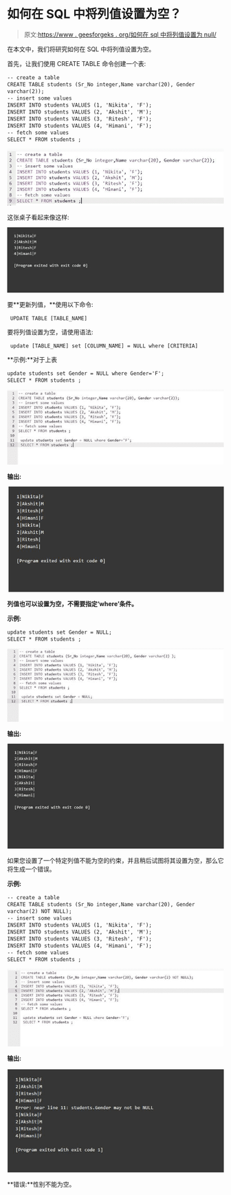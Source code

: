 # 如何在 SQL 中将列值设置为空？

> 原文:[https://www . geesforgeks . org/如何在 sql 中将列值设置为 null/](https://www.geeksforgeeks.org/how-to-set-a-column-value-to-null-in-sql/)

在本文中，我们将研究如何在 SQL 中将列值设置为空。

首先，让我们使用 CREATE TABLE 命令创建一个表:

```
-- create a table
CREATE TABLE students (Sr_No integer,Name varchar(20), Gender varchar(2));
-- insert some values
INSERT INTO students VALUES (1, 'Nikita', 'F');
INSERT INTO students VALUES (2, 'Akshit', 'M');
INSERT INTO students VALUES (3, 'Ritesh', 'F');
INSERT INTO students VALUES (4, 'Himani', 'F');
-- fetch some values
SELECT * FROM students ;
```

![](img/2190b5a62d16026031a8559934f835ec.png)

这张桌子看起来像这样:

![](img/ad2b78a9f49ce8b6fab86c7841b30878.png)

要**更新列值，**使用以下命令:

```
 UPDATE TABLE [TABLE_NAME]
```

要将列值设置为空，请使用语法:

```
 update [TABLE_NAME] set [COLUMN_NAME] = NULL where [CRITERIA] 
```

**示例:**对于上表

```
update students set Gender = NULL where Gender='F';
SELECT * FROM students ;
```

![](img/8d8af338122bd791adadb5bac8c4c0d0.png)

**输出:**

![](img/8f7a1bb8b8081d3a991125b783b3f5d4.png)

**列值也可以设置为空，不需要指定‘where’条件。**

**示例:**

```
update students set Gender = NULL;
SELECT * FROM students ;
```

![](img/33f74fd7ee00571798d30e00c329a620.png)

**输出:**

![](img/cfbe9dadeb93a4dccce668d40e59ac75.png)

如果您设置了一个特定列值不能为空的约束，并且稍后试图将其设置为空，那么它将生成一个错误。

**示例:**

```
-- create a table
CREATE TABLE students (Sr_No integer,Name varchar(20), Gender varchar(2) NOT NULL);
-- insert some values
INSERT INTO students VALUES (1, 'Nikita', 'F');
INSERT INTO students VALUES (2, 'Akshit', 'M');
INSERT INTO students VALUES (3, 'Ritesh', 'F');
INSERT INTO students VALUES (4, 'Himani', 'F');
-- fetch some values
SELECT * FROM students ;
```

![](img/451907974d806666c9520226862ed70d.png)

**输出:**

![](img/d31d0ed865a06aa2390fb95ea055f597.png)

**错误:**性别不能为空。
